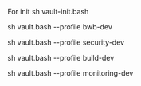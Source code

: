 For init
sh vault-init.bash 

sh vault.bash --profile bwb-dev

sh vault.bash --profile security-dev

sh vault.bash --profile build-dev

sh vault.bash --profile monitoring-dev